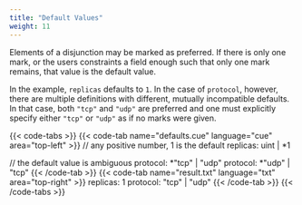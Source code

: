 ```yaml
---
title: "Default Values"
weight: 11
---
```


Elements of a disjunction may be marked as preferred.
If there is only one mark, or the users constraints a field enough such that
only one mark remains, that value is the default value.

In the example, `replicas` defaults to `1`.
In the case of `protocol`, however, there are multiple definitions with
different, mutually incompatible defaults.
In that case, both `"tcp"` and `"udp"` are preferred and one must explicitly
specify either `"tcp"` or `"udp"` as if no marks were given.

{{< code-tabs >}}
{{< code-tab name="defaults.cue" language="cue" area="top-left" >}}
// any positive number, 1 is the default
replicas: uint | *1

// the default value is ambiguous
protocol: *"tcp" | "udp"
protocol: *"udp" | "tcp"
{{< /code-tab >}}
{{< code-tab name="result.txt" language="txt" area="top-right" >}}
replicas: 1
protocol: "tcp" | "udp"
{{< /code-tab >}}
{{< /code-tabs >}}
